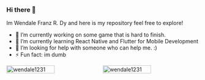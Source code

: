 ### Hi there 👋


<!-- **wendale1231/wendale1231** is a ✨ _special_ ✨ repository because its `README.md` (this file) appears on your GitHub profile. -->

Im Wendale Franz R. Dy and here is my repository feel free to explore! 


- 🔭 I’m currently working on some game that is hard to finish.
- 🌱 I’m currently learning React Native and Flutter for Mobile Development
- 🤔 I’m looking for help with someone who can help me. :)
- ⚡ Fun fact: im dumb

<div style="display: flex">
  <img style="width: 50%" src="https://github-readme-stats.vercel.app/api/top-langs/?username=wendale1231&layout=compact&hide=html" alt="wendale1231" />
  <img style="width: 50%" src="https://github-readme-stats.vercel.app/api?username=wendale1231&show_icons=true" alt="wendale1231" />
</div>
